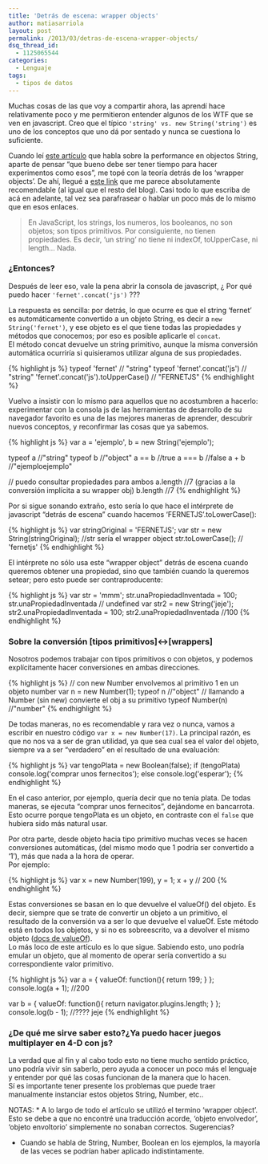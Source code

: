 ```yaml
---
title: 'Detrás de escena: wrapper objects'
author: matiasarriola
layout: post
permalink: /2013/03/detras-de-escena-wrapper-objects/
dsq_thread_id:
  - 1125065544
categories:
  - Lenguaje
tags:
  - tipos de datos
---
```

Muchas cosas de las que voy a compartir ahora, las aprendí hace relativamente poco y me permitieron entender algunos de los WTF que se ven en javascript. Creo que el típico `'string' vs. new String('string')` es uno de los conceptos que uno dá por sentado y nunca se cuestiona lo suficiente.

Cuando leí <a href="https://hacks.mozilla.org/2012/12/performance-with-javascript-string-objects/" title="Performance with javascript strings (inglés)" target="_blank">este artículo</a> que habla sobre la performance en objectos String, aparte de pensar &#8220;que bueno debe ser tener tiempo para hacer experimentos como esos&#8221;, me topé con la teoría detrás de los &#8216;wrapper objects&#8217;. De ahí, llegué a <a href="http://kiro.me/blog/wrapper_objects.html" title="wrapper objects en kiro.me (inglés)" target="_blank">este link</a> que me parece absolutamente recomendable (al igual que el resto del blog). Casi todo lo que escriba de acá en adelante, tal vez sea parafrasear o hablar un poco más de lo mismo que en esos enlaces.

> En JavaScript, los strings, los numeros, los booleanos, no son objetos; son tipos primitivos. Por consiguiente, no tienen propiedades. Es decir, &#8216;un string&#8217; no tiene ni indexOf, toUpperCase, ni length&#8230; Nada. 

### ¿Entonces?

Después de leer eso, vale la pena abrir la consola de javascript, ¿ Por qué puedo hacer `'fernet'.concat('js')` ???

La respuesta es sencilla: por detrás, lo que ocurre es que el string &#8216;fernet&#8217; es automáticamente convertido a un objeto String, es decir a `new String('fernet')`, y ese objeto es el que tiene todas las propiedades y métodos que conocemos; por eso es posible aplicarle el `concat`.  
El método concat devuelve un string primitivo, aunque la misma conversión automática ocurriría si quisieramos utilizar alguna de sus propiedades.

{% highlight js %}
typeof 'fernet' // "string"
typeof 'fernet'.concat('js') // "string"
'fernet'.concat('js').toUpperCase() // "FERNETJS"
 {% endhighlight %}

Vuelvo a insistir con lo mismo para aquellos que no acostumbren a hacerlo: experimentar con la consola js de las herramientas de desarrollo de su navegador favorito es una de las mejores maneras de aprender, descubrir nuevos conceptos, y reconfirmar las cosas que ya sabemos. 

{% highlight js %}
var a = 'ejemplo',
    b = new String('ejemplo');

typeof a //"string"
typeof b //"object"
a == b //true
a === b //false
a + b //"ejemploejemplo"

// puedo consultar propiedades para ambos
a.length //7 (gracias a la conversión implícita a su wrapper obj) 
b.length //7
 {% endhighlight %}

Por si sigue sonando extraño, esto sería lo que hace el intérprete de javascript &#8220;detrás de escena&#8221; cuando hacemos &#8216;FERNETJS&#8217;.toLowerCase():

{% highlight js %}
var stringOriginal = 'FERNETJS';
var str = new String(stringOriginal); //str sería el wrapper object 
str.toLowerCase(); // 'fernetjs'
 {% endhighlight %}

El intérprete no sólo usa este &#8220;wrapper object&#8221; detrás de escena cuando queremos obtener una propiedad, sino que también cuando la queremos setear; pero esto puede ser contraproducente:

{% highlight js %}
var str = 'mmm';
str.unaPropiedadInventada = 100;
str.unaPropiedadInventada // undefined
var str2 = new String('jeje');
str2.unaPropiedadInventada = 100;
str2.unaPropiedadInventada //100
 {% endhighlight %}

### Sobre la conversión [tipos primitivos]<->[wrappers]</code>

Nosotros podemos trabajar con tipos primitivos o con objetos, y podemos explícitamente hacer conversiones en ambas direcciones.

{% highlight js %}
// con new Number envolvemos al primitivo 1 en un objeto number
var n = new Number(1);
typeof n //"object"
// llamando a Number (sin new) convierte el obj a su primitivo
typeof Number(n) //"number"
 {% endhighlight %}

De todas maneras, no es recomendable y rara vez o nunca, vamos a escribir en nuestro código `var x = new Number(17)`. La principal razón, es que no nos va a ser de gran utilidad, ya que sea cual sea el valor del objeto, siempre va a ser &#8220;verdadero&#8221; en el resultado de una evaluación:

{% highlight js %}
var tengoPlata = new Boolean(false);
if (tengoPlata)
    console.log('comprar unos fernecitos');
else 
    console.log('esperar');
 {% endhighlight %}

En el caso anterior, por ejemplo, quería decir que no tenía plata. De todas maneras, se ejecuta &#8220;comprar unos fernecitos&#8221;, dejándome en bancarrota. Esto ocurre porque tengoPlata es un objeto, en contraste con el `false` que hubiera sido más natural usar.

Por otra parte, desde objeto hacia tipo primitivo muchas veces se hacen conversiones automáticas, (del mismo modo que 1 podría ser convertido a &#8216;1&#8217;), más que nada a la hora de operar.  
Por ejemplo:

{% highlight js %}
var x = new Number(199),
    y = 1;
x + y // 200
 {% endhighlight %}

Estas conversiones se basan en lo que devuelve el valueOf() del objeto. Es decir, siempre que se trate de convertir un objeto a un primitivo, el resultado de la conversión va a ser lo que devuelve el valueOf. Este método está en todos los objetos, y si no es sobreescrito, va a devolver el mismo objeto (<a href="https://developer.mozilla.org/en-US/docs/JavaScript/Reference/Global_Objects/Object/valueOf" title="valueOf en MDN" target="_blank">docs de valueOf</a>).  
Lo más loco de este artículo es lo que sigue. Sabiendo esto, uno podría emular un objeto, que al momento de operar sería convertido a su correspondiente valor primitivo.

{% highlight js %}
var a = {
  valueOf: function(){ return 199; }
};
console.log(a + 1); //200

var b = { 
    valueOf: function(){ return navigator.plugins.length; } 
};
console.log(b - 1); //???? jeje
 {% endhighlight %}

### ¿De qué me sirve saber esto?¿Ya puedo hacer juegos multiplayer en 4-D con js?

La verdad que al fin y al cabo todo esto no tiene mucho sentido práctico, uno podría vivir sin saberlo, pero ayuda a conocer un poco más el lenguaje y entender por qué las cosas funcionan de la manera que lo hacen.  
Sí es importante tener presente los problemas que puede traer manualmente instanciar estos objetos String, Number, etc.. 

NOTAS: * A lo largo de todo el artículo se utilizó el termino &#8216;wrapper object&#8217;. Esto se debe a que no encontré una traducción acorde, &#8216;objeto envolvedor&#8217;, &#8216;objeto envoltorio&#8217; simplemente no sonaban correctos. Sugerencias?  
* Cuando se habla de String, Number, Boolean en los ejemplos, la mayoría de las veces se podrían haber aplicado indistintamente.